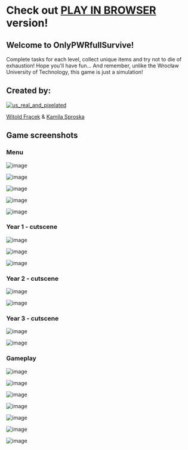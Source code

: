# Check out [PLAY IN BROWSER](https://ksproska.itch.io/onlypwrfullsurvive) version!

## Welcome to OnlyPWRfullSurvive!
Complete tasks for each level, collect unique items and try not to die of exhaustion! Hope you'll have fun...  And remember, unlike the Wrocław University of Technology, this game is just a simulation!

## Created by:

[![us_real_and_pixelated](https://user-images.githubusercontent.com/61067969/173668996-a1c3b2e5-9125-42df-94e2-963a454ee508.jpg)](https://www.youtube.com/watch?v=dQw4w9WgXcQ)


[Witold Frącek](https://github.com/WitoldFracek) & [Kamila Sproska](https://github.com/ksproska)

## Game screenshots
### Menu
 
![image](https://user-images.githubusercontent.com/61067969/173574871-ac1281f6-da5c-4c27-87a7-fd5bab3bd0e7.png)

![image](https://user-images.githubusercontent.com/61067969/173574934-8ce6ddd8-3e50-4c52-96b6-18d04391ff6c.png)

![image](https://user-images.githubusercontent.com/61067969/173574983-9f689a70-642b-4aee-b980-491c434614a0.png)

![image](https://user-images.githubusercontent.com/61067969/173575036-c63fdb49-5802-44a5-9829-0fe905531ce6.png)

![image](https://user-images.githubusercontent.com/61067969/173575066-d4dc7d57-8c6e-4775-8bdb-ef4f107a547b.png)

### Year 1 - cutscene
![image](https://user-images.githubusercontent.com/61067969/173575198-277d8910-4456-4c4d-9c7c-88777ade9416.png)

![image](https://user-images.githubusercontent.com/61067969/173575223-af12df6e-0f00-4e0a-bcdd-33285b0e5c77.png)

![image](https://user-images.githubusercontent.com/61067969/173575265-bfb8ff04-7474-497f-9323-cdbbea62cd7c.png)

### Year 2 - cutscene
![image](https://user-images.githubusercontent.com/61067969/173576030-a84ffaf7-eed8-4d16-81bb-032876042cd8.png)

![image](https://user-images.githubusercontent.com/61067969/173576056-2409d68b-b8af-494e-a2b4-669c50fe1f36.png)

### Year 3 - cutscene
![image](https://user-images.githubusercontent.com/61067969/173576113-f9920e87-7e97-46b2-b37d-c0bd19c81b60.png)

![image](https://user-images.githubusercontent.com/61067969/173576179-86546457-a346-4ab7-a23d-a7ab286e1306.png)

### Gameplay
![image](https://user-images.githubusercontent.com/61067969/173575371-992ffd61-2182-4d80-b165-cf4c1461b2da.png)

![image](https://user-images.githubusercontent.com/61067969/173575469-63f7411f-0ebb-46f4-9e16-4b344dd26701.png)

![image](https://user-images.githubusercontent.com/61067969/173575531-a2a14d14-bc2a-44c8-bc8f-3fb80d2ee6a3.png)

![image](https://user-images.githubusercontent.com/61067969/173575640-19bb1009-636c-4ed2-9dd0-5eec82476010.png)

![image](https://user-images.githubusercontent.com/61067969/173575702-e078f030-9527-4591-9f95-6564c2213d19.png)

![image](https://user-images.githubusercontent.com/61067969/173575829-beb37bbe-c634-46c5-88dc-79776c61bd95.png)

![image](https://user-images.githubusercontent.com/61067969/173575998-427b4dbf-b065-49f8-a860-1cabd99f8cd9.png)

